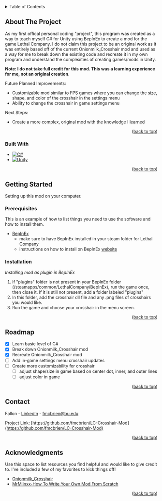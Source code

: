 <!-- TABLE OF CONTENTS -->
<details>
  <summary>Table of Contents</summary>
  <ol>
    <li>
      <a href="#about-the-project">About The Project</a>
      <ul>
        <li><a href="#built-with">Built With</a></li>
      </ul>
    </li>
    <li>
      <a href="#getting-started">Getting Started</a>
      <ul>
        <li><a href="#prerequisites">Prerequisites</a></li>
        <li><a href="#installation">Installation</a></li>
      </ul>
    </li>
    <li><a href="#roadmap">Roadmap</a></li>
    <li><a href="#contact">Contact</a></li>
    <li><a href="#acknowledgments">Acknowledgments</a></li>
  </ol>
</details>



<!-- ABOUT THE PROJECT -->
## About The Project

As my first offical personal coding "project", this program was created as a way to teach myself C# for Unity using BepInEx to create a mod for the game Lethal Company. I do not claim this project to be an original work as it was entirely based off of the current Onionmilk_Crosshair mod and used as a way for me to break down the existing code and recreate it in my own program and understand the complexities of creating games/mods in Unity.

**Note: I do not take full credit for this mod. This was a learning experience for me, not an original creation.**

Future Planned Improvements:
* Customizable mod similar to FPS games where you can change the size, shape, and color of the crosshair in the settings menu
* Ability to change the crosshair in game settings menu

Next Steps:
* Create a more complex, original mod with the knowledge I learned  

<p align="right">(<a href="#readme-top">back to top</a>)</p>



### Built With

* [![C#][C-Sharp-Icon]][C-Sharp-url]
* [![Unity][Unity-Icon]][Unity-url]

<p align="right">(<a href="#readme-top">back to top</a>)</p>



<!-- GETTING STARTED -->
## Getting Started

Setting up this mod on your computer.

### Prerequisites

This is an example of how to list things you need to use the software and how to install them.
* [BepInEx][bepinex-github]
  * make sure to have BepInEx installed in your steam folder for Lethal Company
  * instructions on how to install on BepInEx [website][bepinex-instructions]

### Installation

_Installing mod as plugin in BepInEx_

1. If "plugins" folder is not present in your BepInEx folder (/steamapps/common/LethalCompany/BepInEx), run the game once, then close it. If it is still not present, add a folder labeled "plugins"
2. In this folder, add the crosshair dll file and any .png files of crosshairs you would like.
3. Run the game and choose your crosshair in the menu screen.

<p align="right">(<a href="#readme-top">back to top</a>)</p>


<!-- ROADMAP -->
## Roadmap

- [x] Learn basic level of C#
- [x] Break down Onionmilk_Crosshair mod
- [x] Recreate Onionmilk_Crosshair mod
- [ ] Add in-game settings menu crosshair updates
- [ ] Create more customizability for crosshair
    - [ ] adjust shape/size in game based on center dot, inner, and outer lines
    - [ ] adjust color in game

<p align="right">(<a href="#readme-top">back to top</a>)</p>



<!-- CONTACT -->
## Contact

Fallon - [LinkedIn](https://www.linkedin.com/in/fallon-mcbrien/) - fmcbrien@bu.edu

Project Link: [https://github.com/fmcbrien/LC-Crosshair-Mod](https://github.com/fmcbrien/LC-Crosshair-Mod)

<p align="right">(<a href="#readme-top">back to top</a>)</p>



<!-- ACKNOWLEDGMENTS -->
## Acknowledgments

Use this space to list resources you find helpful and would like to give credit to. I've included a few of my favorites to kick things off!

* [Onionmilk_Crosshair](https://thunderstore.io/c/lethal-company/p/OnionMilk/crosshair/)
* [MrMiinxx-How To Write Your Own Mod From Scratch](https://www.youtube.com/watch?v=4Q7Zp5K2ywI)

<p align="right">(<a href="#readme-top">back to top</a>)</p>



<!-- MARKDOWN LINKS & IMAGES -->
[C-Sharp-Icon]: https://img.shields.io/badge/-C%23-512BD4?style=for-the-badge&logo=csharp&logoColor=white
[C-Sharp-URL]: https://learn.microsoft.com/en-us/dotnet/csharp/
[Unity-Icon]: https://img.shields.io/badge/Unity-000000?style=for-the-badge&logo=unity&logoColor=white
[Unity-url]: https://unity.com/
[bepinex-github]: https://github.com/BepInEx/BepInEx
[bepinex-instructions]: https://docs.bepinex.dev/articles/user_guide/installation/index.html
